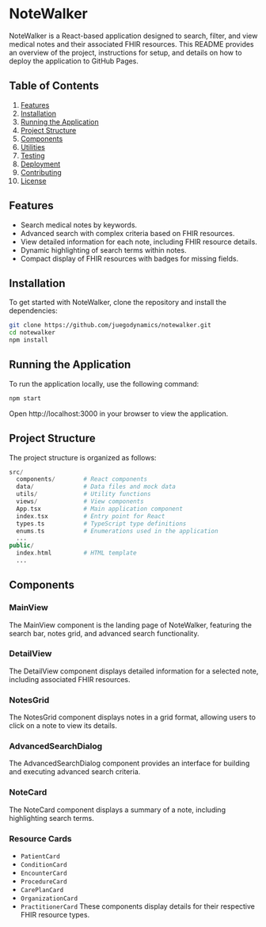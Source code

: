 # NoteWalker

NoteWalker is a React-based application designed to search, filter, and view medical notes and their associated FHIR resources. This README provides an overview of the project, instructions for setup, and details on how to deploy the application to GitHub Pages.

## Table of Contents

1. [Features](#features)
2. [Installation](#installation)
3. [Running the Application](#running-the-application)
4. [Project Structure](#project-structure)
5. [Components](#components)
6. [Utilities](#utilities)
7. [Testing](#testing)
8. [Deployment](#deployment)
9. [Contributing](#contributing)
10. [License](#license)

## Features

- Search medical notes by keywords.
- Advanced search with complex criteria based on FHIR resources.
- View detailed information for each note, including FHIR resource details.
- Dynamic highlighting of search terms within notes.
- Compact display of FHIR resources with badges for missing fields.

## Installation

To get started with NoteWalker, clone the repository and install the dependencies:

```bash
git clone https://github.com/juegodynamics/notewalker.git
cd notewalker
npm install
```

## Running the Application
To run the application locally, use the following command:

```bash
npm start
```

Open http://localhost:3000 in your browser to view the application.

## Project Structure
The project structure is organized as follows:

```php
src/
  components/        # React components
  data/              # Data files and mock data
  utils/             # Utility functions
  views/             # View components
  App.tsx            # Main application component
  index.tsx          # Entry point for React
  types.ts           # TypeScript type definitions
  enums.ts           # Enumerations used in the application
  ...
public/
  index.html         # HTML template
  ...
```

## Components
### MainView
The MainView component is the landing page of NoteWalker, featuring the search bar, notes grid, and advanced search functionality.

### DetailView
The DetailView component displays detailed information for a selected note, including associated FHIR resources.

### NotesGrid
The NotesGrid component displays notes in a grid format, allowing users to click on a note to view its details.

### AdvancedSearchDialog
The AdvancedSearchDialog component provides an interface for building and executing advanced search criteria.

### NoteCard
The NoteCard component displays a summary of a note, including highlighting search terms.

### Resource Cards
- `PatientCard`
- `ConditionCard`
- `EncounterCard`
- `ProcedureCard`
- `CarePlanCard`
- `OrganizationCard`
- `PractitionerCard`
These components display details for their respective FHIR resource types.
